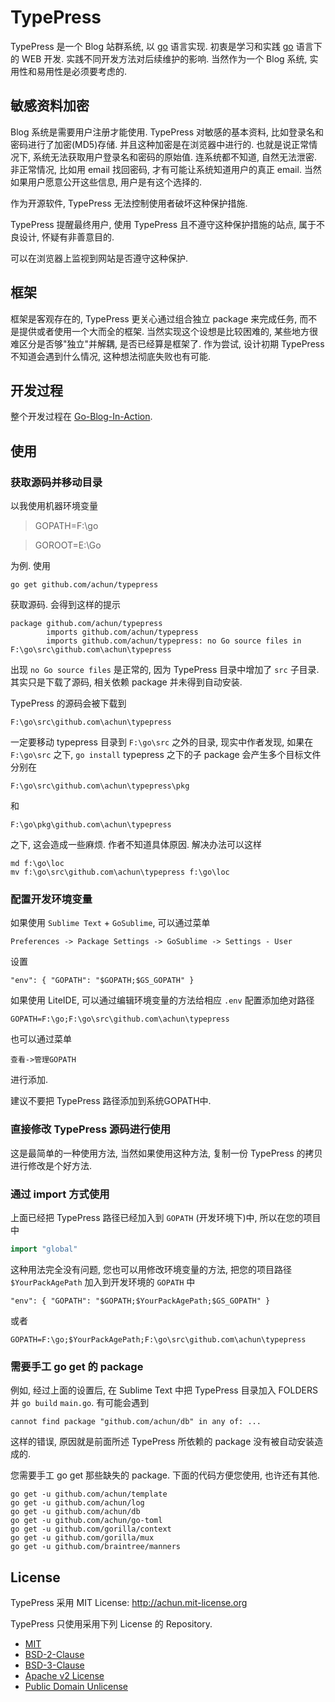 # TypePress

TypePress 是一个 Blog 站群系统, 以 [go][0] 语言实现. 初衷是学习和实践 [go][0] 语言下的 WEB 开发. 实践不同开发方法对后续维护的影响. 当然作为一个 Blog 系统, 实用性和易用性是必须要考虑的.

## 敏感资料加密

Blog 系统是需要用户注册才能使用. TypePress 对敏感的基本资料, 比如登录名和密码进行了加密(MD5)存储. 并且这种加密是在浏览器中进行的. 也就是说正常情况下, 系统无法获取用户登录名和密码的原始值. 连系统都不知道, 自然无法泄密. 非正常情况, 比如用 email 找回密码, 才有可能让系统知道用户的真正 email. 当然如果用户愿意公开这些信息, 用户是有这个选择的.

作为开源软件, TypePress 无法控制使用者破坏这种保护措施.

TypePress 提醒最终用户, 使用 TypePress 且不遵守这种保护措施的站点, 属于不良设计, 怀疑有非善意目的.

可以在浏览器上监视到网站是否遵守这种保护. 

## 框架

框架是客观存在的, TypePress 更关心通过组合独立 package 来完成任务, 而不是提供或者使用一个大而全的框架. 当然实现这个设想是比较困难的, 某些地方很难区分是否够"独立"并解耦, 是否已经算是框架了.
作为尝试, 设计初期 TypePress 不知道会遇到什么情况, 这种想法彻底失败也有可能.

## 开发过程

整个开发过程在 [Go-Blog-In-Action][6].

## 使用

### 获取源码并移动目录

以我使用机器环境变量

>GOPATH=F:\go

>GOROOT=E:\Go

为例. 使用

```
go get github.com/achun/typepress
```

获取源码. 会得到这样的提示

```
package github.com/achun/typepress
        imports github.com/achun/typepress
        imports github.com/achun/typepress: no Go source files in F:\go\src\github.com\achun\typepress
```

出现 `no Go source files` 是正常的, 因为 TypePress 目录中增加了 `src` 子目录. 其实只是下载了源码, 相关依赖 package 并未得到自动安装.

TypePress 的源码会被下载到

```
F:\go\src\github.com\achun\typepress
```
一定要移动 typepress 目录到 `F:\go\src` 之外的目录, 现实中作者发现, 如果在 `F:\go\src` 之下, `go install` typepress 之下的子 package 会产生多个目标文件分别在

```
F:\go\src\github.com\achun\typepress\pkg
```

和

```
F:\go\pkg\github.com\achun\typepress
```
之下, 这会造成一些麻烦. 作者不知道具体原因. 解决办法可以这样

```
md f:\go\loc
mv f:\go\src\github.com\achun\typepress f:\go\loc
```

### 配置开发环境变量

如果使用 `Sublime Text` + `GoSublime`, 可以通过菜单

```
Preferences -> Package Settings -> GoSublime -> Settings - User
```

设置

```
"env": { "GOPATH": "$GOPATH;$GS_GOPATH" }
```

如果使用 LiteIDE, 可以通过编辑环境变量的方法给相应 `.env` 配置添加绝对路径

```
GOPATH=F:\go;F:\go\src\github.com\achun\typepress
```

也可以通过菜单

```
查看->管理GOPATH
```

进行添加.

建议不要把 TypePress 路径添加到系统GOPATH中.

### 直接修改 TypePress 源码进行使用

这是最简单的一种使用方法, 当然如果使用这种方法, 复制一份 TypePress 的拷贝进行修改是个好方法.

### 通过 import 方式使用

上面已经把 TypePress 路径已经加入到 `GOPATH` (开发环境下)中, 所以在您的项目中

```go
import "global"
```

这种用法完全没有问题, 您也可以用修改环境变量的方法, 把您的项目路径 `$YourPackAgePath` 加入到开发环境的 `GOPATH` 中

```
"env": { "GOPATH": "$GOPATH;$YourPackAgePath;$GS_GOPATH" }
```
或者
```
GOPATH=F:\go;$YourPackAgePath;F:\go\src\github.com\achun\typepress
```

### 需要手工 go get 的 package

例如, 经过上面的设置后, 在 Sublime Text 中把 TypePress 目录加入 FOLDERS 并 `go build` `main.go`.
有可能会遇到
```
cannot find package "github.com/achun/db" in any of: ...
```
这样的错误, 原因就是前面所述 TypePress 所依赖的 package 没有被自动安装造成的.

您需要手工 go get 那些缺失的 package. 下面的代码方便您使用, 也许还有其他.
```
go get -u github.com/achun/template
go get -u github.com/achun/log
go get -u github.com/achun/db
go get -u github.com/achun/go-toml
go get -u github.com/gorilla/context
go get -u github.com/gorilla/mux
go get -u github.com/braintree/manners
```

## License

TypePress 采用
MIT License: http://achun.mit-license.org

TypePress 只使用采用下列 License 的 Repository.

* [MIT][1]
* [BSD-2-Clause][2] 
* [BSD-3-Clause][3] 
* [Apache v2 License][4]
* [Public Domain Unlicense][5]

[0]: https://golang.org
[1]: http://choosealicense.com/licenses/mit/
[2]: http://choosealicense.com/licenses/bsd/
[3]: http://choosealicense.com/licenses/bsd-3-clause/
[4]: http://choosealicense.com/licenses/apache/
[5]: http://choosealicense.com/licenses/public-domain/
[6]: https://github.com/achun/Go-Blog-In-Action
